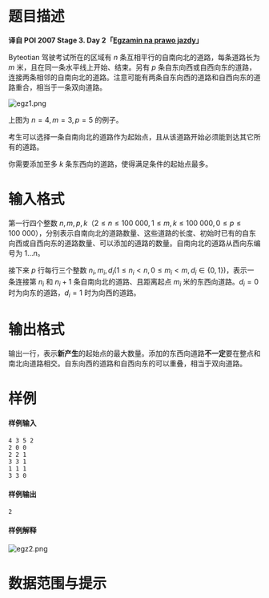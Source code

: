 
# 题目描述

**译自 POI 2007 Stage 3. Day 2「[Egzamin na prawo jazdy](https://szkopul.edu.pl/problemset/problem/nLSrpyeJ1JnFGbBORYVVavIQ/site/?key=statement)」**

Byteotian 驾驶考试所在的区域有 $n$ 条互相平行的自南向北的道路，每条道路长为 $m$ 米，且在同一条水平线上开始、结束。另有 $p$ 条自东向西或自西向东的道路，连接两条相邻的自南向北的道路。注意可能有两条自东向西的道路和自西向东的道路重合，相当于一条双向道路。

![egz1.png](/source/loj/2661/img/aHR0cHM6Ly9sb2otaW1nLnVweXVuLm1lbmNpLm1lbXNldDAuY24vMjAyMC8wMS8yNy81ZTJlODc5MGVjOTE5LnBuZw==.png)

上图为 $n=4,m=3,p=5$ 的例子。

考生可以选择一条自南向北的道路作为起始点，且从该道路开始必须能到达其它所有的道路。

你需要添加至多 $k$ 条东西向的道路，使得满足条件的起始点最多。

# 输入格式

第一行四个整数 $n,m,p,k$（$2 \le n \le 100\ 000,1 \le m,k \le 100\ 000,0 \le p \le 100\ 000$），分别表示自南向北的道路数量、这些道路的长度、初始时已有的自东向西或自西向东的道路数量、可以添加的道路的数量。自南向北的道路从西向东编号为 $1 \ldots n$。

接下来 $p$ 行每行三个整数 $n_i, m_i, d_i (1 \le n_i \lt n,0 \le m_i \lt m,d_i \in \{0,1\})$，表示一条连接第 $n_i$ 和 $n_i+1$ 条自南向北的道路、且距离起点 $m_i$ 米的东西向道路。$d_i = 0$ 时为向东的道路，$d_i = 1$ 时为向西的道路。

# 输出格式

输出一行，表示**新产生**的起始点的最大数量。添加的东西向道路**不一定**要在整点和南北向道路相交。自东向西的道路和自西向东的可以重叠，相当于双向道路。

# 样例

#### 样例输入
```plain
4 3 5 2
2 0 0
2 2 1
3 3 1
1 1 1
3 3 0
```

#### 样例输出
```plain
2
```

#### 样例解释
![egz2.png](/source/loj/2661/img/aHR0cHM6Ly9sb2otaW1nLnVweXVuLm1lbmNpLm1lbXNldDAuY24vMjAyMC8wMS8yNy81ZTJlODc5MDAyMjIyLnBuZw==.png)

# 数据范围与提示




